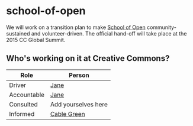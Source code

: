 # school-of-open
We will work on a transition plan to make [School of Open](http://schoolofopen.org/) community-sustained and volunteer-driven. The official hand-off will take place at the 2015 CC Global Summit. 

## Who's working on it at Creative Commons?

| Role  | Person |
| ------------- | ------------- |
| Driver  | [Jane](https://github.com/janeatcc)  |
| Accountable  | [Jane](https://github.com/janeatcc)  |
| Consulted | Add yourselves here |
| Informed | [Cable Green](https://github.com/cablegreen) |
